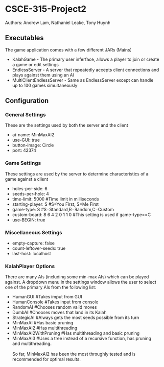# CSCE-315-Project2 <br />
Authors: Andrew Lam, Nathaniel Leake, Tony Huynh

## Executables
The game application comes with a few different JARs (Mains)
* KalahGame - The primary user inferface, allows a player to join or create a game or edit settings
* EndlessServer - A server that repeatedly accepts client connections and plays against them using an AI
* MultiClientEndlessServer - Same as EndlessServer except can handle up to 100 games simultaneously

## Configuration
### General Settings
These are the settings used by both the server and the client
* ai-name: MinMaxAI2
* use-GUI: true
* button-image: Circle
* port: 42374

### Game Settings
These settings are used by the server to determine characteristics of a game against a client
* holes-per-side: 6
* seeds-per-hole: 4
* time-limit: 5000 #Time limit in milliseconds
* starting-player: S #S=You First, S=Me First
* game-type: S #S=Standard,R=Random,C=Custom
* custom-board: 8 6 4 2 0 1 1 0 #This setting is used if game-type==C
* use-BEGIN: true

### Miscellaneous Settings
* empty-capture: false
* count-leftover-seeds: true
* last-host: localhost

### KalahPlayer Options
There are many AIs (including some min-max AIs) which can be played against. A dropdown menu in the settings window allows the user to select one of the primary AIs from the following list:
* HumanGUI #Takes imput from GUI
* HumanConsole #Takes input from console
* RandomAI #Chooses random valid moves
* DumbAI #Chooses moves that land in its Kalah
* StrategicAI #Always gets the most seeds possible from its turn
* MinMaxAI #Has basic pruning
* MinMaxAI2 #Has multithreading
* MinMaxAI2WithPruning #Has multithreading and basic pruning
* MinMaxAI3 #Uses a tree instead of a recursive function, has pruning and multithreading.
<br /><br />
So far, MinMaxAI2 has been the most throughly tested and is recommended for optimal results.
